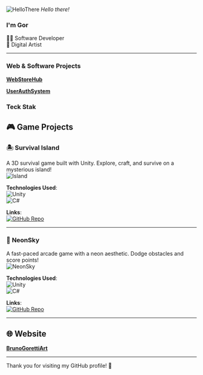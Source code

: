 ![HelloThere](https://github.com/user-attachments/assets/01ec1cc1-7f0e-422d-86c4-200fed02d917)
*Hello there!*

### I'm Gor

👨‍💻 Software Developer <br/>
🎨 Digital Artist

---

### Web & Software Projects
[**WebStoreHub**](https://github.com/BrunoGoretti/WebStoreHub)  
  
[**UserAuthSystem**](https://github.com/BrunoGoretti/UserAuthSystem)  
  
### Teck Stak

## 🎮 Game Projects

### 🏝️ **Survival Island**  
A 3D survival game built with Unity. Explore, craft, and survive on a mysterious island!  
![Island](https://github.com/user-attachments/assets/3461491a-b2c8-45a2-980f-d527a6f4a289)  

**Technologies Used**:  
![Unity](https://img.shields.io/badge/Unity-100000?logo=unity&logoColor=white)  
![C#](https://img.shields.io/badge/C%23-239120?logo=c-sharp&logoColor=white)  

**Links**:  
[![GitHub Repo](https://img.shields.io/badge/View_on_GitHub-Survival_Island-181717?logo=github)](https://github.com/BrunoGoretti/Survival-Island-3D-Game)  

---

### 🌌 **NeonSky**  
A fast-paced arcade game with a neon aesthetic. Dodge obstacles and score points!  
![NeonSky](https://github.com/user-attachments/assets/a9a4dfb4-7076-4ad4-9310-7aca4fcd1994)  

**Technologies Used**:  
![Unity](https://img.shields.io/badge/Unity-100000?logo=unity&logoColor=white)  
![C#](https://img.shields.io/badge/C%23-239120?logo=c-sharp&logoColor=white)  

**Links**:  
[![GitHub Repo](https://img.shields.io/badge/View_on_GitHub-NeonSky-181717?logo=github)](https://github.com/BrunoGoretti/NeonSky)  

---


## 🌐 Website

[**BrunoGorettiArt**](https://brunogoretti.github.io/BrunoGorettiArt/)  

---

Thank you for visiting my GitHub profile! 🎉
